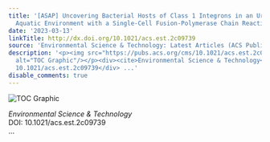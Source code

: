 ```yaml
---
title: '[ASAP] Uncovering Bacterial Hosts of Class 1 Integrons in an Urban Coastal
  Aquatic Environment with a Single-Cell Fusion-Polymerase Chain Reaction Technology'
date: '2023-03-13'
linkTitle: http://dx.doi.org/10.1021/acs.est.2c09739
source: 'Environmental Science & Technology: Latest Articles (ACS Publications)'
description: '<p><img src="https://pubs.acs.org/cms/10.1021/acs.est.2c09739/asset/images/medium/es2c09739_0005.gif"
  alt="TOC Graphic"/></p><div><cite>Environmental Science & Technology</cite></div><div>DOI:
  10.1021/acs.est.2c09739</div> ...'
disable_comments: true
---
```

<p><img src="https://pubs.acs.org/cms/10.1021/acs.est.2c09739/asset/images/medium/es2c09739_0005.gif" alt="TOC Graphic"/></p><div><cite>Environmental Science & Technology</cite></div><div>DOI: 10.1021/acs.est.2c09739</div> ...